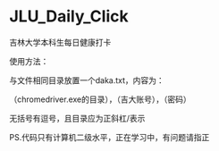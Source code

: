 # JLU_Daily_Click
吉林大学本科生每日健康打卡

使用方法：

与文件相同目录放置一个daka.txt，内容为：

（chromedriver.exe的目录），（吉大账号），（密码）

无括号有逗号，且目录应为正斜杠/表示

PS.代码只有计算机二级水平，正在学习中，有问题请指正
